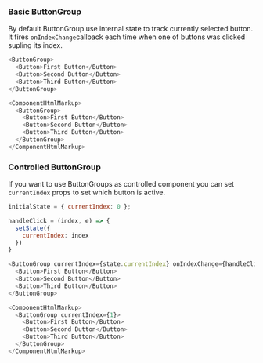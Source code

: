 ### Basic ButtonGroup

By default ButtonGroup use internal state to track currently selected button. It fires `onIndexChange`callback each time when one of buttons was clicked supling its index.

```js
<ButtonGroup>
  <Button>First Button</Button>
  <Button>Second Button</Button>
  <Button>Third Button</Button>
</ButtonGroup>
```

```js noeditor
<ComponentHtmlMarkup>
  <ButtonGroup>
    <Button>First Button</Button>
    <Button>Second Button</Button>
    <Button>Third Button</Button>
  </ButtonGroup>
</ComponentHtmlMarkup>
```

### Controlled ButtonGroup

If you want to use ButtonGroups as controlled component you can set `currentIndex` props to set which button is active.

```js
initialState = { currentIndex: 0 };

handleClick = (index, e) => {
  setState({
    currentIndex: index
  })
}

<ButtonGroup currentIndex={state.currentIndex} onIndexChange={handleClick}>
  <Button>First Button</Button>
  <Button>Second Button</Button>
  <Button>Third Button</Button>
</ButtonGroup>
```

```js noeditor
<ComponentHtmlMarkup>
  <ButtonGroup currentIndex={1}>
    <Button>First Button</Button>
    <Button>Second Button</Button>
    <Button>Third Button</Button>
  </ButtonGroup>
</ComponentHtmlMarkup>
```
